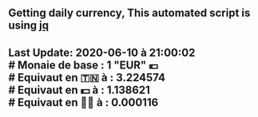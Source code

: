 ## Getting daily currency, This automated script is using [jq](https://stedolan.github.io/jq/)
## Last Update:  2020-06-10 à 21:00:02 </br># Monaie de base : 1 "EUR" 💶 </br> # Equivaut en 🇹🇳 à :  3.224574 </br> # Equivaut en 💵 à : 1.138621</br> # Equivaut en 🐱‍💻 à :  0.000116
